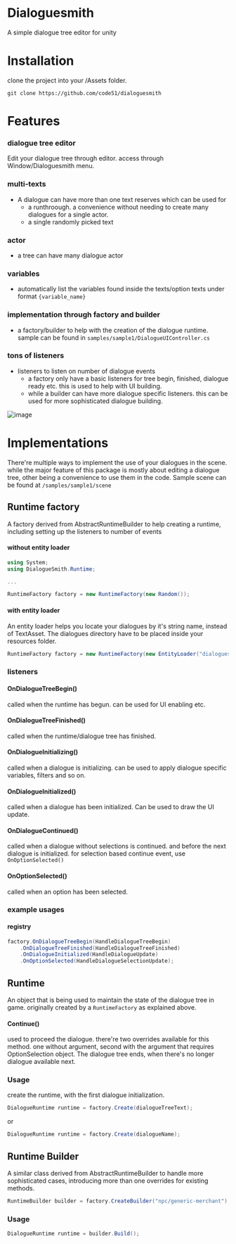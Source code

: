 # Dialoguesmith
A simple dialogue tree editor for unity

# Installation
clone the project into your /Assets folder.
```
git clone https://github.com/code51/dialoguesmith
```

# Features
### dialogue tree editor
Edit your dialogue tree through editor. access through Window/Dialoguesmith menu.
### multi-texts
- A dialogue can have more than one text reserves which can be used for
  - a runthroough. a convenience without needing to create many dialogues for a single actor.
  - a single randomly picked text
### actor
- a tree can have many dialogue actor
### variables
- automatically list the variables found inside the texts/option texts under format ```{variable_name}```
### implementation through factory and builder
- a factory/builder to help with the creation of the dialogue runtime. sample can be found in ```samples/sample1/DialogueUIController.cs```
### tons of listeners
- listeners to listen on number of dialogue events
  - a factory only have a basic listeners for tree begin, finished, dialogue ready etc. this is used to help with UI building.
  - while a builder can have more dialogue specific listeners. this can be used for more sophisticated dialogue building.

![image](https://user-images.githubusercontent.com/5824953/42807569-c12d9f88-89e3-11e8-8332-bf303a85e6d4.png)

# Implementations
There're multiple ways to implement the use of your dialogues in the scene. while the major feature of this package is mostly about editing a dialogue tree, other being a convenience to use them in the code. Sample scene can be found at ```/samples/sample1/scene```

## Runtime factory
A factory derived from AbstractRuntimeBuilder to help creating a runtime, including setting up the listeners to number of events

#### without entity loader
```c#
using System;
using DialogueSmith.Runtime;

...

RuntimeFactory factory = new RuntimeFactory(new Random());
```

#### with entity loader
An entity loader helps you locate your dialogues by it's string name, instead of TextAsset. The dialogues directory have to be placed inside your resources folder.
```c#
RuntimeFactory factory = new RuntimeFactory(new EntityLoader("dialogues"), new Random());
```

### listeners
#### OnDialogueTreeBegin()
called when the runtime has begun. can be used for UI enabling etc.

#### OnDialogueTreeFinished()
called when the runtime/dialogue tree has finished.

#### OnDialogueInitializing()
called when a dialogue is initializing. can be used to apply dialogue specific variables, filters and so on.

#### OnDialogueInitialized()
called when a dialogue has been initialized. Can be used to draw the UI update.

#### OnDialogueContinued()
called when a dialogue without selections is continued. and before the next dialogue is initialized. for selection based continue event, use ```OnOptionSelected()```

#### OnOptionSelected()
called when an option has been selected. 

### example usages
#### registry
```c#
factory.OnDialogueTreeBegin(HandleDialogueTreeBegin)
	.OnDialogueTreeFinished(HandleDialogueTreeFinished)
	.OnDialogueInitialized(HandleDialogueUpdate)
	.OnOptionSelected(HandleDialogueSelectionUpdate);
```

## Runtime
An object that is being used to maintain the state of the dialogue tree in game. originally created by a ```RuntimeFactory``` as explained above.

#### Continue()
used to proceed the dialogue. there're two overrides available for this method. one without argument, second with the argument that requires OptionSelection object. 
The dialogue tree ends, when there's no longer dialogue available next.

### Usage
create the runtime, with the first dialogue initialization.
```c#
DialogueRuntime runtime = factory.Create(dialogueTreeText);
```
or 
```c#
DialogueRuntime runtime = factory.Create(dialogueName);
```

## Runtime Builder
A similar class derived from AbstractRuntimeBuilder to handle more sophisticated cases, introducing more than one overrides for existing methods.

```c#
RuntimeBuilder builder = factory.CreateBuilder("npc/generic-merchant");
```

### Usage
```c#
DialogueRuntime runtime = builder.Build();
```
